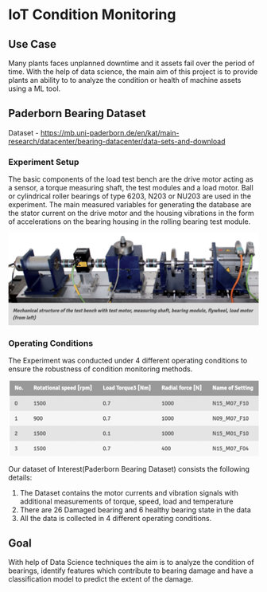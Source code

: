 # IoT Condition Monitoring


## Use Case

Many plants faces unplanned downtime and it assets fail over the period of time. With the help of data science, the main aim of this project is to provide plants an ability to to analyze the condition or health of machine assets using a ML tool. 

## Paderborn Bearing Dataset 

Dataset - https://mb.uni-paderborn.de/en/kat/main-research/datacenter/bearing-datacenter/data-sets-and-download

### Experiment Setup

The basic components of the load test bench are the drive motor acting as a sensor, a torque measuring shaft, the test modules and a load motor. Ball or cylindrical roller bearings of type 6203, N203 or NU203 are used in the experiment. The main measured variables for generating the database are the stator current on the drive motor and the housing vibrations in the form of accelerations on the bearing housing in the rolling bearing test module.

![alt text](https://github.com/arivperumal19/awesome-data-science-models/blob/condition-monitoring/iot-condition-monitoring/images/experiment_setup.png)

### Operating Conditions

The Experiment was conducted under 4 different operating conditions to ensure the robustness of condition monitoring methods.

![alt text](https://github.com/arivperumal19/awesome-data-science-models/blob/condition-monitoring/iot-condition-monitoring/images/operating_conditions.png)


Our dataset of Interest(Paderborn Bearing Dataset) consists the following details:

1. The Dataset contains the motor currents and vibration signals with additional measurements of torque, speed, load and temperature
2. There are 26 Damaged bearing and 6 healthy bearing state in the data
3. All the data is collected in 4 different operating conditions.



## Goal

With help of Data Science techniques the aim is to analyze the condition of bearings, identify features which contribute to bearing damage and have a  classification model to predict the extent of the damage.
